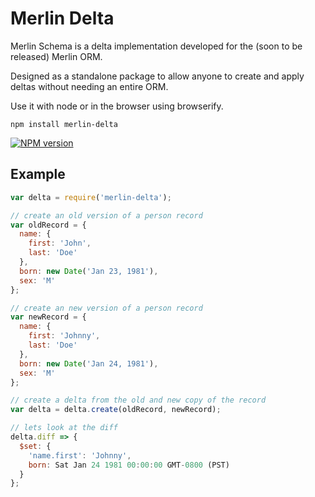 Merlin Delta
=============

Merlin Schema is a delta implementation
developed for the (soon to be released) Merlin ORM.

Designed as a standalone package to allow anyone
to create and apply deltas without needing an entire
ORM.

Use it with node or in the browser using
browserify.

```shell
npm install merlin-delta
```

[![NPM version](https://badge.fury.io/js/merlin-delta.png)](http://badge.fury.io/js/merlin-delta)

Example
-------
```javascript
var delta = require('merlin-delta');

// create an old version of a person record
var oldRecord = {
  name: {
    first: 'John',
    last: 'Doe'
  },
  born: new Date('Jan 23, 1981'),
  sex: 'M'
};

// create an new version of a person record
var newRecord = {
  name: {
    first: 'Johnny',
    last: 'Doe'
  },
  born: new Date('Jan 24, 1981'),
  sex: 'M'
};

// create a delta from the old and new copy of the record
var delta = delta.create(oldRecord, newRecord);

// lets look at the diff
delta.diff => {
  $set: {
    'name.first': 'Johnny',
    born: Sat Jan 24 1981 00:00:00 GMT-0800 (PST)
  }
};
```

